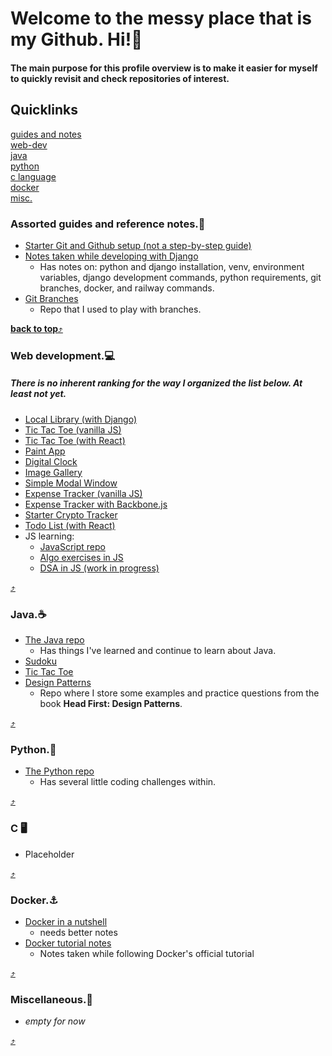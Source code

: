 # Welcome to the messy place that is my Github. Hi!👋  
#### The main purpose for this profile overview is to make it easier for myself to quickly revisit and check repositories of interest.

## Quicklinks  
[guides and notes](#assorted-guides-and-reference-notes)  
[web-dev](#web-development)  
[java](#java)  
[python](#python)  
[c language](#c)  
[docker](#docker)  
[misc.](#miscellaneous)  

### Assorted guides and reference notes.📖 
- [Starter Git and Github setup (not a step-by-step guide)](https://github.com/CesarLiChen/git-and-github-aid)
- [Notes taken while developing with Django](https://github.com/CesarLiChen/hello_world_django)
  - Has notes on: python and django installation, venv, environment variables, django development commands, python requirements, git branches, docker, and railway commands.
- [Git Branches](https://github.com/CesarLiChen/branches-repo)
  - Repo that I used to play with branches.

[**back to top**⤴️](#quicklinks)

### Web development.💻
##### There is no inherent ranking for the way I organized the list below. At least not *yet*.
- [Local Library (with Django)](https://github.com/CesarLiChen/local-library-django)
- [Tic Tac Toe (vanilla JS)](https://github.com/CesarLiChen/tic-tac-toe-js)
- [Tic Tac Toe (with React)](https://github.com/CesarLiChen/tic-tac-toe-react)
- [Paint App](https://github.com/CesarLiChen/paint-app-js)
- [Digital Clock](https://github.com/CesarLiChen/digital-clock-js)
- [Image Gallery](https://github.com/CesarLiChen/image-gallery-js)
- [Simple Modal Window](https://github.com/CesarLiChen/simple-modal-window)
- [Expense Tracker (vanilla JS)](https://github.com/CesarLiChen/expense-tracker-vanilla-js)
- [Expense Tracker with Backbone.js](https://github.com/CesarLiChen/expense-tracker-backbone-js)
- [Starter Crypto Tracker](https://github.com/CesarLiChen/starter-crypto-tracker)
- [Todo List (with React)](https://github.com/CesarLiChen/todo-list-react)
- JS learning:
  - [JavaScript repo](https://github.com/CesarLiChen/JavaScript-Repo)
  - [Algo exercises in JS](https://github.com/CesarLiChen/algorithm-exercises-js)
  - [DSA in JS (work in progress)](https://github.com/CesarLiChen/data-structures-and-algorithms-js)
 
[⤴️](#quicklinks)

### Java.☕
- [The Java repo](https://github.com/CesarLiChen?tab=repositories&q=java&type=&language=&sort=)
  - Has things I've learned and continue to learn about Java.
- [Sudoku](https://github.com/CesarLiChen/sudoku-solver-java)
- [Tic Tac Toe](https://github.com/CesarLiChen/tic-tac-toe-java)
- [Design Patterns](https://github.com/CesarLiChen/design-patterns-java)
  - Repo where I store some examples and practice questions from the book **Head First: Design Patterns**.

[⤴️](#quicklinks)

### Python.🐍
- [The Python repo](https://github.com/CesarLiChen/Python-Repo)
  - Has several little coding challenges within.

[⤴️](#quicklinks)  

### C 🖥️
- Placeholder

[⤴️](#quicklinks)

### Docker.⚓
- [Docker in a nutshell](https://github.com/CesarLiChen/docker-nutshell)
  - needs better notes
- [Docker tutorial notes](https://github.com/CesarLiChen/docker-tutorial-app)
  - Notes taken while following Docker's official tutorial

[⤴️](#quicklinks)

### Miscellaneous.💭
- *empty for now*

[⤴️](#quicklinks)

<!--
**CesarLiChen/CesarLiChen** is a ✨ _special_ ✨ repository because its `README.md` (this file) appears on your GitHub profile.

Here are some ideas to get you started:

- 🔭 I’m currently working on ...
- 🌱 I’m currently learning ...
- 👯 I’m looking to collaborate on ...
- 🤔 I’m looking for help with ...
- 💬 Ask me about ...
- 📫 How to reach me: ...
- 😄 Pronouns: ...
- ⚡ Fun fact: ...
-->
